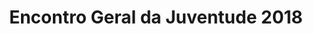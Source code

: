 ---
ID: 4953
title: Encontro Geral da Juventude 2018
image-xl: ""
image-l: ""
image-sq-l: ""
image-sq-m: ""
post_excerpt: ""
layout: event
permalink: eventos/encontro-geral-da-juventude-2018
published: true
event:
  event_id: "108"
  event_slug: encontro-geral-da-juventude-2018
  event_owner: "2"
  event_status: "1"
  event_name: Encontro Geral da Juventude 2018
  event_start_time: 00:00:00
  event_end_time: 00:00:00
  event_start_date: 2018-09-29
  event_end_date: 2018-09-30
  post_content: null
  event_rsvp: "0"
  event_spaces: null
  location_id: "0"
  recurrence_id: null
  event_category_id: null
  event_attributes: null
  event_date_created: 2018-01-14 09:54:24
  event_date_modified: null
  recurrence: null
  recurrence_interval: null
  recurrence_freq: null
  recurrence_byday: null
  recurrence_byweekno: null
  blog_id: null
  group_id: "0"
  post_id: "4953"
  event_all_day: "0"
  event_private: "0"
  recurrence_days: null
  event_rsvp_date: null
  event_rsvp_time: null
  event_rsvp_spaces: null
  recurrence_rsvp_days: null
categories: ""
tags: ""
author: ""
slide_template:
  - default
wpcf-gn_post_destaques:
  - destaque_novidade
post_date: 2018-01-01 09:43:31
---